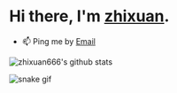 # Hi there, I'm [zhixuan](https://zhixuan666.github.io/).


- 📫 Ping me by [Email](mailto:jinzhixuan666@gmail.com)


![zhixuan666's github stats](https://github-readme-stats.vercel.app/api?username=zhixuan2333&theme=vue&show_icons=true)

![snake gif](https://github.com/zhixuan666/zhixuan666/blob/output/github-contribution-grid-snake.gif)
